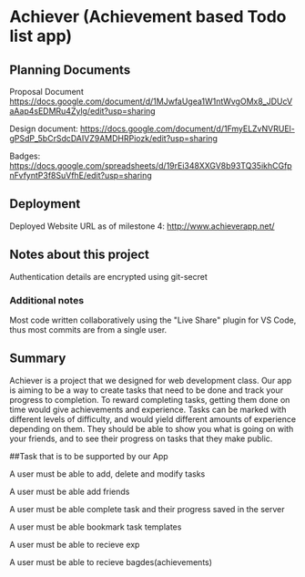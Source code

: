 # Achiever (Achievement based Todo list app)

## Planning Documents

Proposal Document
https://docs.google.com/document/d/1MJwfaUgea1W1ntWvgOMx8_JDUcVaAap4sEDMRu4Zylg/edit?usp=sharing

Design document:
https://docs.google.com/document/d/1FmyELZvNVRUEl-gPSdP_5bCrSdcDAIVZ9AMDHRPiozk/edit?usp=sharing

Badges:
https://docs.google.com/spreadsheets/d/19rEi348XXGV8b93TQ35ikhCGfpnFvfyntP3f8SuVfhE/edit?usp=sharing

## Deployment
Deployed Website URL as of milestone 4:
http://www.achieverapp.net/



## Notes about this project
Authentication details are encrypted using git-secret

### Additional notes
Most code written collaboratively using the "Live Share" plugin for VS Code, thus most commits are from a single user.

## Summary
Achiever is a project that we designed for web development class. Our app is aiming to be a way to create tasks that need to be done and track your progress to completion. To reward completing tasks, getting them done on time would give achievements and experience. Tasks can be marked with different levels of difficulty, and would yield different amounts of experience depending on them. They should be able to show you what is going on with your friends, and to see their progress on tasks that they make public. 

##Task that is to be supported by our App

A user must be able to add, delete and modify tasks

A user must be able add friends

A user must be able complete task and their progress saved in the server

A user must be able bookmark task templates

A user must be able to recieve exp

A user must be able to recieve bagdes(achievements)


